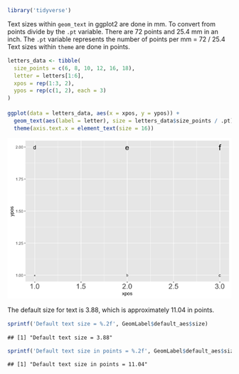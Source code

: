 ``` r
library('tidyverse')
```

Text sizes within `geom_text` in ggplot2 are done in mm. To convert from
points divide by the `.pt` variable. There are 72 points and 25.4 mm in
an inch. The `.pt` variable represents the number of points per mm = 72
/ 25.4  
Text sizes within `theme` are done in points.

``` r
letters_data <- tibble(
  size_points = c(6, 8, 10, 12, 16, 18),
  letter = letters[1:6],
  xpos = rep(1:3, 2),
  ypos = rep(c(1, 2), each = 3)
)

ggplot(data = letters_data, aes(x = xpos, y = ypos)) +
  geom_text(aes(label = letter), size = letters_data$size_points / .pt) +
  theme(axis.text.x = element_text(size = 16))
```

![](ggplot2_text_files/figure-markdown_github/letter_plot-1.png)

The default size for text is 3.88, which is approximately 11.04 in
points.

``` r
sprintf('Default text size = %.2f', GeomLabel$default_aes$size)
```

    ## [1] "Default text size = 3.88"

``` r
sprintf('Default text size in points = %.2f', GeomLabel$default_aes$size * .pt)
```

    ## [1] "Default text size in points = 11.04"

